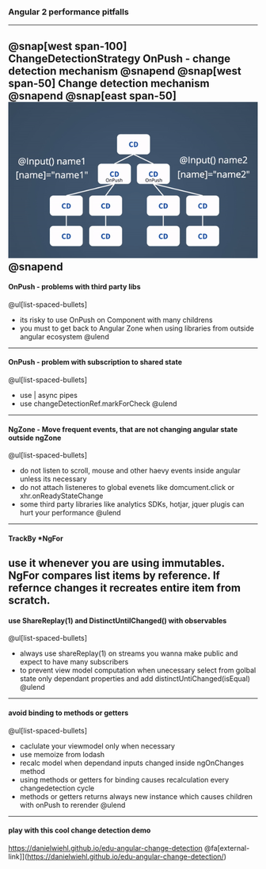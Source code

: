 ### Angular 2 performance pitfalls

---
@snap[west span-100]
ChangeDetectionStrategy OnPush - change detection mechanism
@snapend
@snap[west span-50]
Change detection mechanism
@snapend
@snap[east span-50]
![IMAGE](assets/onpush-cd.gif)
@snapend
---
#### OnPush - problems with third party libs 
@ul[list-spaced-bullets]
- its risky to use OnPush on Component with many childrens
- you must to get back to Angular Zone when using libraries from outside angular ecosystem
@ulend
---
#### OnPush - problem with subscription to shared state

@ul[list-spaced-bullets]
- use | async pipes
- use changeDetectionRef.markForCheck
@ulend
---

#### NgZone - Move frequent events, that are not changing angular state outside ngZone
@ul[list-spaced-bullets]
- do not listen to scroll, mouse and other haevy events inside angular unless its necessary
- do not attach listeneres to global evenets like domcument.click or xhr.onReadyStateChange
- some third party libraries like analytics SDKs, hotjar, jquer plugis can hurt your performance
@ulend
---

#### TrackBy *NgFor
use it whenever you are using immutables. NgFor compares list items by reference. If refernce changes it recreates entire item from scratch.
---


#### use ShareReplay(1) and DistinctUntilChanged() with observables
@ul[list-spaced-bullets]
- always use shareReplay(1) on streams you wanna make public and expect to have many subscribers
- to prevent view model computation when unecessary select from golbal state only dependant properties and add distinctUntiChanged(isEqual)
@ulend
---


#### avoid binding to methods or getters
@ul[list-spaced-bullets]
- caclulate your viewmodel only when necessary 
- use memoize from lodash
- recalc model when dependand inputs changed inside ngOnChanges method
- using methods or getters for binding causes recalculation every changedetection cycle
- methods or getters returns always new instance which causes children with onPush to rerender 
@ulend
---

#### play with this cool change detection demo

https://danielwiehl.github.io/edu-angular-change-detection
@fa[external-link]](https://danielwiehl.github.io/edu-angular-change-detection/)